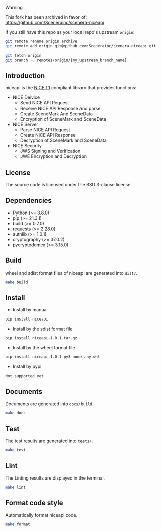 
> [!WARNING]
>
> This fork has been archived in favor of:
> https://github.com/Scenerainc/scenera-niceapi
>
> If you still have this repo as your local repo's upstream `origin`:
>
> ```sh
> git remote rename origin archive
> git remote add origin git@github.com:Scenerainc/scenera-niceapi.git
>
> git fetch origin
> git branch -u remotes/origin/{my_upstream_branch_name}
> ```

Introduction
--------------
niceapi is the [NICE 1.1](https://www.nicealliance.org/specs/) compliant library that provides functions:
- NICE Deivice
    - Send NICE API Request
    - Receive NICE API Response and parse
    - Create SceneMark And SceneData
    - Encryption of SceneMark and SceneData
- NICE Server
    - Parse NICE API Request
    - Create NICE API Response
    - Decryption of SceneMark and SceneData
- NICE Security
    - JWS Signing and Verification
    - JWE Encryption and Decryption

License
--------------
The source code is licensed under the BSD 3-clause license.

Dependencies
--------------
- Python (>= 3.8.0)
- pip (>= 21.3.1)
- build (>= 0.7.0)
- requests (>= 2.28.0)
- authlib (>= 1.0.1)
- cryptography (>= 37.0.2)
- pycryptodomex (>= 3.15.0)

Build
--------------
wheel and sdist format files of niceapi are generated into `dist/`.
``` sh
make build
```

Install
--------------
- Install by manual
``` sh
pip install niceapi
```
- Install by the sdist format file
``` sh
pip install niceapi-1.0.1.tar.gz
```
- Install by the wheel format file
``` sh
pip install niceapi-1.0.1-py3-none-any.whl
```
- Install by pypi
``` sh
Not supported yet
```

Documents
--------------
Documents are generated into `docs/build`.
``` sh
make docs
```

Test
--------------
The test results are generated into `tests/`.
``` sh
make test
```

Lint
--------------
The Linting results are displayed in the terminal.
``` sh
make lint
```

Format code style
--------------
Automatically format niceapi code.
``` sh
make format
```


